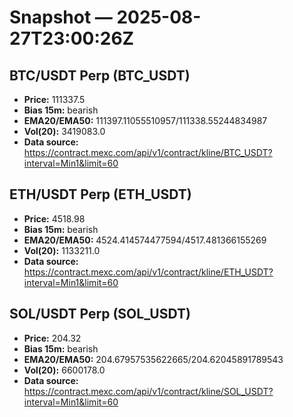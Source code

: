 # Snapshot — 2025-08-27T23:00:26Z

## BTC/USDT Perp (BTC_USDT)
- **Price:** 111337.5
- **Bias 15m:** bearish
- **EMA20/EMA50:** 111397.11055510957/111338.55244834987
- **Vol(20):** 3419083.0
- **Data source:** https://contract.mexc.com/api/v1/contract/kline/BTC_USDT?interval=Min1&limit=60

## ETH/USDT Perp (ETH_USDT)
- **Price:** 4518.98
- **Bias 15m:** bearish
- **EMA20/EMA50:** 4524.414574477594/4517.481366155269
- **Vol(20):** 1133211.0
- **Data source:** https://contract.mexc.com/api/v1/contract/kline/ETH_USDT?interval=Min1&limit=60

## SOL/USDT Perp (SOL_USDT)
- **Price:** 204.32
- **Bias 15m:** bearish
- **EMA20/EMA50:** 204.67957535622665/204.62045891789543
- **Vol(20):** 6600178.0
- **Data source:** https://contract.mexc.com/api/v1/contract/kline/SOL_USDT?interval=Min1&limit=60
